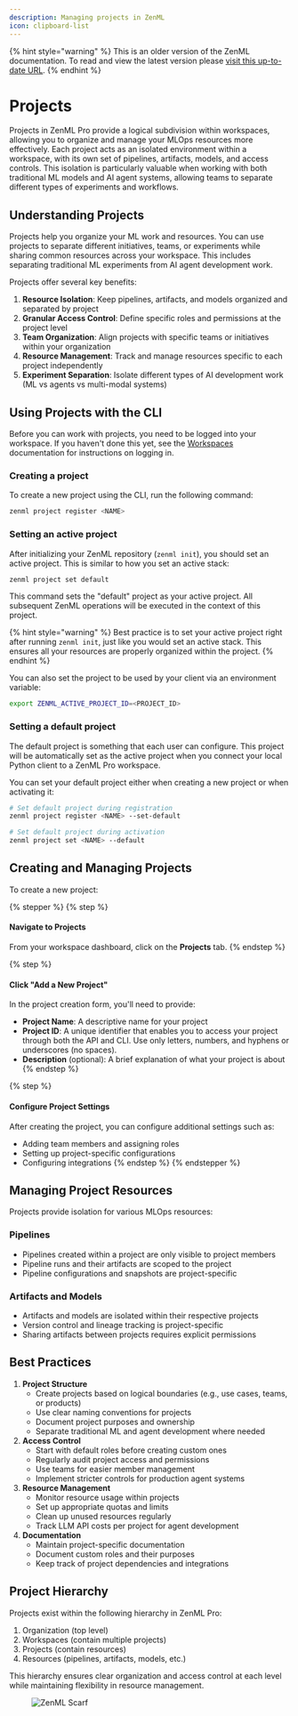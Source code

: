 ```yaml
---
description: Managing projects in ZenML
icon: clipboard-list
---
```


{% hint style="warning" %}
This is an older version of the ZenML documentation. To read and view the latest version please [visit this up-to-date URL](https://docs.zenml.io).
{% endhint %}


# Projects

Projects in ZenML Pro provide a logical subdivision within workspaces, allowing you to organize and manage your MLOps resources more effectively. Each project acts as an isolated environment within a workspace, with its own set of pipelines, artifacts, models, and access controls. This isolation is particularly valuable when working with both traditional ML models and AI agent systems, allowing teams to separate different types of experiments and workflows.

## Understanding Projects

Projects help you organize your ML work and resources. You can use projects to separate different initiatives, teams, or experiments while sharing common resources across your workspace. This includes separating traditional ML experiments from AI agent development work.

Projects offer several key benefits:

1. **Resource Isolation**: Keep pipelines, artifacts, and models organized and separated by project
2. **Granular Access Control**: Define specific roles and permissions at the project level
3. **Team Organization**: Align projects with specific teams or initiatives within your organization
4. **Resource Management**: Track and manage resources specific to each project independently
5. **Experiment Separation**: Isolate different types of AI development work (ML vs agents vs multi-modal systems)

## Using Projects with the CLI

Before you can work with projects, you need to be logged into your workspace. If you haven't done this yet, see the [Workspaces](workspaces.md#using-the-cli) documentation for instructions on logging in.

### Creating a project

To create a new project using the CLI, run the following command:

```bash
zenml project register <NAME>
```

### Setting an active project

After initializing your ZenML repository (`zenml init`), you should set an active project. This is similar to how you set an active stack:

```bash
zenml project set default
```

This command sets the "default" project as your active project. All subsequent ZenML operations will be executed in the context of this project.

{% hint style="warning" %}
Best practice is to set your active project right after running `zenml init`, just like you would set an active stack. This ensures all your resources are properly organized within the project.
{% endhint %}

You can also set the project to be used by your client via an environment variable:

```bash
export ZENML_ACTIVE_PROJECT_ID=<PROJECT_ID>
```

### Setting a default project

The default project is something that each user can configure. This project will be automatically set as the active project when you connect your local Python client to a ZenML Pro workspace.

You can set your default project either when creating a new project or when activating it:

```bash
# Set default project during registration
zenml project register <NAME> --set-default

# Set default project during activation
zenml project set <NAME> --default
```

## Creating and Managing Projects

To create a new project:

{% stepper %}
{% step %}
#### Navigate to Projects

From your workspace dashboard, click on the **Projects** tab.
{% endstep %}

{% step %}
#### Click "Add a New Project"

In the project creation form, you'll need to provide:

* **Project Name**: A descriptive name for your project
* **Project ID**: A unique identifier that enables you to access your project through both the API and CLI. Use only letters, numbers, and hyphens or underscores (no spaces).
* **Description** (optional): A brief explanation of what your project is about
{% endstep %}

{% step %}
#### Configure Project Settings

After creating the project, you can configure additional settings such as:

* Adding team members and assigning roles
* Setting up project-specific configurations
* Configuring integrations
{% endstep %}
{% endstepper %}

## Managing Project Resources

Projects provide isolation for various MLOps resources:

### Pipelines

* Pipelines created within a project are only visible to project members
* Pipeline runs and their artifacts are scoped to the project
* Pipeline configurations and snapshots are project-specific

### Artifacts and Models

* Artifacts and models are isolated within their respective projects
* Version control and lineage tracking is project-specific
* Sharing artifacts between projects requires explicit permissions

## Best Practices

1. **Project Structure**
   * Create projects based on logical boundaries (e.g., use cases, teams, or products)
   * Use clear naming conventions for projects
   * Document project purposes and ownership
   * Separate traditional ML and agent development where needed
2. **Access Control**
   * Start with default roles before creating custom ones
   * Regularly audit project access and permissions
   * Use teams for easier member management
   * Implement stricter controls for production agent systems
3. **Resource Management**
   * Monitor resource usage within projects
   * Set up appropriate quotas and limits
   * Clean up unused resources regularly
   * Track LLM API costs per project for agent development
4. **Documentation**
   * Maintain project-specific documentation
   * Document custom roles and their purposes
   * Keep track of project dependencies and integrations

## Project Hierarchy

Projects exist within the following hierarchy in ZenML Pro:

1. Organization (top level)
2. Workspaces (contain multiple projects)
3. Projects (contain resources)
4. Resources (pipelines, artifacts, models, etc.)

This hierarchy ensures clear organization and access control at each level while maintaining flexibility in resource management.

<figure><img src="https://static.scarf.sh/a.png?x-pxid=f0b4f458-0a54-4fcd-aa95-d5ee424815bc" alt="ZenML Scarf"><figcaption></figcaption></figure>
